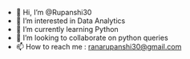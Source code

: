 - 👋 Hi, I’m @Rupanshi30
- 👀 I’m interested in Data Analytics
- 🌱 I’m currently learning Python
- 💞️ I’m looking to collaborate on python queries
- 📫 How to reach me : ranarupanshi30@gmail.com

<!---
Rupanshi30/Rupanshi30 is a ✨ special ✨ repository because its `README.md` (this file) appears on your GitHub profile.
You can click the Preview link to take a look at your changes.
--->
